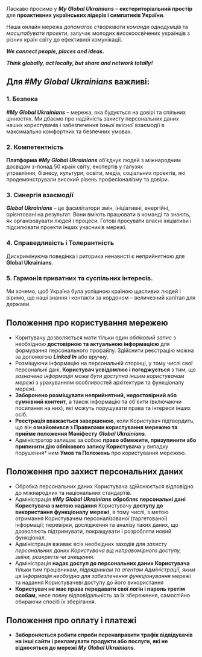 Ласкаво просимо у ***My Global Ukrainians*** – **екстериторіальний простір** для **проактивних українських лідерів і симпатиків України**.

Наша онлайн мережа *допомагає створювати команди однодумців* та *масштабувати проекти*, залучає молодих високоосвічених українців з різних країн світу до ефективної комунікації. 

***We connect people, places and ideas.***

***Think globally, act locally, but share and network totally!***

## Для ***#My Global Ukrainians*** важливі:

### 1. Безпека

***#My Global Ukrainians*** – мережа, яка будується на довірі та спільних цінностях. Ми дбаємо про надійність захисту персональних даних наших користувачів і забезпечення їхньої якісної взаємодії в максимально комфортних та безпечних умовах. 

### 2. Компетентність

**Платформа** ***#My Global Ukrainians*** об’єднує людей з міжнародним досвідом з-понад 50 країн світу, експертів у галузях управління, бізнесу, культури, освіти, медіа, соціальних проектів, які продемонстрували високий рівень професіоналізму та довіри.

### 3. Синергія взаємодії

***Global Ukrainians*** – це фасилітатори змін, ініціативні, енергійні, орієнтовані на результат. Вони вміють працювати в команді та знають, як організовувати людей і процеси. Готові просувати власні ініціативи і підсилювати проекти інших учасників мережі.

### 4. Справедливість і Толерантність

Дискримінуюча поведінка і риторика ненависті є неприйнятною для **Global Ukrainians**.

### 5. Гармонія приватних та суспільних інтересів.

Ми хочемо, щоб Україна була успішною країною щасливих людей і віримо, що наші знання і контакти за кордоном – величезний капітал для держави. 

## Положення про користування мережею

* Коритувачу дозволяється мати тільки один *обліковий запис* з необхідною **достовірною та актуальною інформацією** для формування персонального профайлу. Здійснити реєстрацію можна за допомогою ***Linked In*** або вручну.
* Розміщуючи інформацію на персональній сторінці, у тому числі свої персональні дані, **Користувач усвідомлює і погоджується** з тим, що *зазначена інформація може бути доступна іншим користувачам мережі* з урахуванням особливостей архітектури та функціоналу мережі. 
* **Заборонено розміщувати неприйнятний, недостовірний або сумнівний контент**, а також інформацію та об'єкти (включаючи посилання на них), які можуть порушувати права та інтереси інших осіб. 
* **Реєстрація вважається завершеною**, коли Користувач підтвердить, що він **ознайомився з Правилами користування мережею та прийме положення Маніфесту** ***Global Ukrainians***. 
* Адміністратор залишає за собою **право обмежити, призупинити або припинити дію облікового запису Користувача** у випадку порушення* ним **Умов та Положень** про користування мережею.

## Положення про захист персональних даних

* Обробка персональних даних Користувача здійснюється відповідно до міжнародних та національних стандартів. 
* Адміністрація ***#My Global Ukrainians*** **обробляє персональні дані Користувача з метою надання** Користувачу **доступу до використання функціоналу мережі**, в тому числі, з метою отримання Користувачем персоналізованої (таргетованої) інформації; перевірки, дослідження та аналізу таких даних, що дозволяють підтримувати, покращувати і розробляти новий функціонал. 
* Адміністрація вживає всіх необхідних заходів для *захисту персональних даних Користувача від неправомірного доступу, зміни, розкриття чи знищення*.
* Адміністрація **надає доступ до персональних даних Користувача** тільки тим працівникам, *підрядникам та агентам Адміністрації, яким ця інформація необхідна для забезпечення функціонування* мережі та надання Користувачеві доступу до його використання
* **Користувач не має права передавати свої логін і пароль третім особам**, несе повну відповідальність за їх збереження, самостійно обираючи спосіб їх зберігання. 

## Положення про оплату і платежі

* **Забороняється робити спроби перенаправити трафік відвідувачів на інші сайти і рекламувати продукти або послуги, які не відносяться до мережі** ***My Global Ukrainians***.

